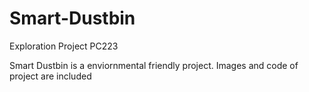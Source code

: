 # Smart-Dustbin
Exploration Project PC223 

Smart Dustbin is a enviornmental friendly project.
Images and code of project are included

